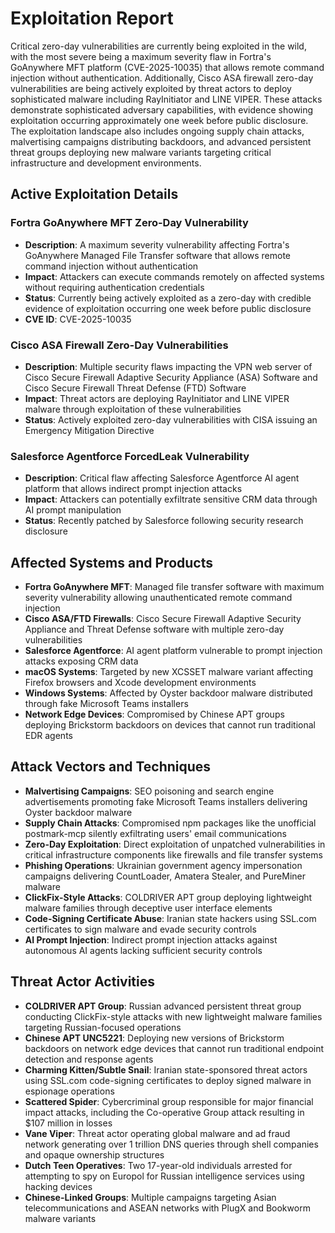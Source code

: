 # Exploitation Report

Critical zero-day vulnerabilities are currently being exploited in the wild, with the most severe being a maximum severity flaw in Fortra's GoAnywhere MFT platform (CVE-2025-10035) that allows remote command injection without authentication. Additionally, Cisco ASA firewall zero-day vulnerabilities are being actively exploited by threat actors to deploy sophisticated malware including RayInitiator and LINE VIPER. These attacks demonstrate sophisticated adversary capabilities, with evidence showing exploitation occurring approximately one week before public disclosure. The exploitation landscape also includes ongoing supply chain attacks, malvertising campaigns distributing backdoors, and advanced persistent threat groups deploying new malware variants targeting critical infrastructure and development environments.

## Active Exploitation Details

### Fortra GoAnywhere MFT Zero-Day Vulnerability
- **Description**: A maximum severity vulnerability affecting Fortra's GoAnywhere Managed File Transfer software that allows remote command injection without authentication
- **Impact**: Attackers can execute commands remotely on affected systems without requiring authentication credentials
- **Status**: Currently being actively exploited as a zero-day with credible evidence of exploitation occurring one week before public disclosure
- **CVE ID**: CVE-2025-10035

### Cisco ASA Firewall Zero-Day Vulnerabilities
- **Description**: Multiple security flaws impacting the VPN web server of Cisco Secure Firewall Adaptive Security Appliance (ASA) Software and Cisco Secure Firewall Threat Defense (FTD) Software
- **Impact**: Threat actors are deploying RayInitiator and LINE VIPER malware through exploitation of these vulnerabilities
- **Status**: Actively exploited zero-day vulnerabilities with CISA issuing an Emergency Mitigation Directive

### Salesforce Agentforce ForcedLeak Vulnerability
- **Description**: Critical flaw affecting Salesforce Agentforce AI agent platform that allows indirect prompt injection attacks
- **Impact**: Attackers can potentially exfiltrate sensitive CRM data through AI prompt manipulation
- **Status**: Recently patched by Salesforce following security research disclosure

## Affected Systems and Products

- **Fortra GoAnywhere MFT**: Managed file transfer software with maximum severity vulnerability allowing unauthenticated remote command injection
- **Cisco ASA/FTD Firewalls**: Cisco Secure Firewall Adaptive Security Appliance and Threat Defense software with multiple zero-day vulnerabilities
- **Salesforce Agentforce**: AI agent platform vulnerable to prompt injection attacks exposing CRM data
- **macOS Systems**: Targeted by new XCSSET malware variant affecting Firefox browsers and Xcode development environments
- **Windows Systems**: Affected by Oyster backdoor malware distributed through fake Microsoft Teams installers
- **Network Edge Devices**: Compromised by Chinese APT groups deploying Brickstorm backdoors on devices that cannot run traditional EDR agents

## Attack Vectors and Techniques

- **Malvertising Campaigns**: SEO poisoning and search engine advertisements promoting fake Microsoft Teams installers delivering Oyster backdoor malware
- **Supply Chain Attacks**: Compromised npm packages like the unofficial postmark-mcp silently exfiltrating users' email communications
- **Zero-Day Exploitation**: Direct exploitation of unpatched vulnerabilities in critical infrastructure components like firewalls and file transfer systems
- **Phishing Operations**: Ukrainian government agency impersonation campaigns delivering CountLoader, Amatera Stealer, and PureMiner malware
- **ClickFix-Style Attacks**: COLDRIVER APT group deploying lightweight malware families through deceptive user interface elements
- **Code-Signing Certificate Abuse**: Iranian state hackers using SSL.com certificates to sign malware and evade security controls
- **AI Prompt Injection**: Indirect prompt injection attacks against autonomous AI agents lacking sufficient security controls

## Threat Actor Activities

- **COLDRIVER APT Group**: Russian advanced persistent threat group conducting ClickFix-style attacks with new lightweight malware families targeting Russian-focused operations
- **Chinese APT UNC5221**: Deploying new versions of Brickstorm backdoors on network edge devices that cannot run traditional endpoint detection and response agents
- **Charming Kitten/Subtle Snail**: Iranian state-sponsored threat actors using SSL.com code-signing certificates to deploy signed malware in espionage operations
- **Scattered Spider**: Cybercriminal group responsible for major financial impact attacks, including the Co-operative Group attack resulting in $107 million in losses
- **Vane Viper**: Threat actor operating global malware and ad fraud network generating over 1 trillion DNS queries through shell companies and opaque ownership structures
- **Dutch Teen Operatives**: Two 17-year-old individuals arrested for attempting to spy on Europol for Russian intelligence services using hacking devices
- **Chinese-Linked Groups**: Multiple campaigns targeting Asian telecommunications and ASEAN networks with PlugX and Bookworm malware variants